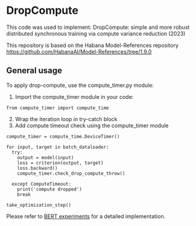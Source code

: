 # DropCompute

This code was used to implement: DropCompute: simple and more robust distributed synchronous training via compute variance reduction (2023)

This repository is based on the Habana Model-References repository https://github.com/HabanaAI/Model-References/tree/1.9.0

## General usage

To apply drop-compute, use the compute_timer.py module:

1) Import the compute_timer module in your code:
```
from compute_timer import compute_time
```
2) Wrap the iteration loop in try-catch block
3) Add compute timeout check using the compute_timer module
```
compute_timer = compute_time.DeviceTimer()

for input, target in batch_dataloader:
  try:
    output = model(input)
    loss = criterion(output, target)
    loss.backward()
    compute_timer.check_drop_compute_throw()

  except ComputeTimeout:
    print('compute dropped')
    break
    
take_optimization_step()
```
Please refer to [BERT experiments](../master/deepspeed-bert) for a detailed implementation.
